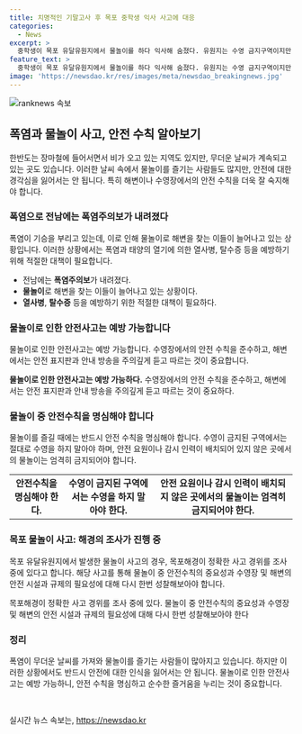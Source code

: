 ```yaml
---
title: 치명적인 기말고사 후 목포 중학생 익사 사고에 대응
categories:
  - News
excerpt: >
  중학생이 목포 유달유원지에서 물놀이를 하다 익사해 숨졌다. 유원지는 수영 금지구역이지만 안전요원이나 감시인력이 없다. 2006년부터 출입이 통제된 이곳은 익사와 실족사고 위험이 높다. 목포해경은 정확한 경위를 조사 중이다. [KBS 뉴스 허재희 기자 보도]
feature_text: >
  중학생이 목포 유달유원지에서 물놀이를 하다 익사해 숨졌다. 유원지는 수영 금지구역이지만 안전요원이나 감시인력이 없다. 2006년부터 출입이 통제된 이곳은 익사와 실족사고 위험이 높다. 목포해경은 정확한 경위를 조사 중이다. [KBS 뉴스 허재희 기자 보도]
image: 'https://newsdao.kr/res/images/meta/newsdao_breakingnews.jpg'
---
```


<p><img src="https://newsdao.kr/res/images/meta/newsdao_breakingnews.jpg" alt="ranknews 속보" /></p>

<h2 data-ke-size="size26">폭염과 물놀이 사고, 안전 수칙 알아보기</h2>

<p data-ke-size="size16">한반도는 장마철에 들어서면서 비가 오고 있는 지역도 있지만, 무더운 날씨가 계속되고 있는 곳도 있습니다. 이러한 날씨 속에서 물놀이를 즐기는 사람들도 많지만, 안전에 대한 경각심을 잃어서는 안 됩니다. 특히 해변이나 수영장에서의 안전 수칙을 더욱 잘 숙지해야 합니다.</p>

<h3>폭염으로 전남에는 폭염주의보가 내려졌다</h3>

<p data-ke-size="size16">폭염이 기승을 부리고 있는데, 이로 인해 물놀이로 해변을 찾는 이들이 늘어나고 있는 상황입니다. 이러한 상황에서는 폭염과 태양의 열기에 의한 열사병, 탈수증 등을 예방하기 위해 적절한 대책이 필요합니다.</p>

<ul>
  <li>전남에는 <b>폭염주의보</b>가 내려졌다.</li>
  <li><b>물놀이</b>로 해변을 찾는 이들이 늘어나고 있는 상황이다.</li>
  <li><b>열사병</b>, <b>탈수증</b> 등을 예방하기 위한 적절한 대책이 필요하다.</li>
</ul>

<h3>물놀이로 인한 안전사고는 예방 가능합니다</h3>

<p data-ke-size="size16">물놀이로 인한 안전사고는 예방 가능합니다. 수영장에서의 안전 수칙을 준수하고, 해변에서는 안전 표지판과 안내 방송을 주의깊게 듣고 따르는 것이 중요합니다.</p>

<p data-ke-size="size16"><b>물놀이로 인한 안전사고는 예방 가능하다.</b> 수영장에서의 안전 수칙을 준수하고, 해변에서는 안전 표지판과 안내 방송을 주의깊게 듣고 따르는 것이 중요하다.</p>

<h3>물놀이 중 안전수칙을 명심해야 합니다</h3>

<p data-ke-size="size16">물놀이를 즐길 때에는 반드시 안전 수칙을 명심해야 합니다. 수영이 금지된 구역에서는 절대로 수영을 하지 말아야 하며, 안전 요원이나 감시 인력이 배치되어 있지 않은 곳에서의 물놀이는 엄격히 금지되어야 합니다.</p>

<table>
  <tr>
    <td style="text-align: center; height: 17px;"><b>안전수칙을 명심해야 한다.</b></td>
    <td style="text-align: center; height: 17px;"><b>수영이 금지된 구역에서는 수영을 하지 말아야 한다.</b></td>
    <td style="text-align: center; height: 17px;"><b>안전 요원이나 감시 인력이 배치되지 않은 곳에서의 물놀이는 엄격히 금지되어야 한다.</b></td>
  </tr>
</table>

<h3>목포 물놀이 사고: 해경의 조사가 진행 중</h3>

<p data-ke-size="size16">목포 유달유원지에서 발생한 물놀이 사고의 경우, 목포해경이 정확한 사고 경위를 조사 중에 있다고 합니다. 해당 사고를 통해 물놀이 중 안전수칙의 중요성과 수영장 및 해변의 안전 시설과 규제의 필요성에 대해 다시 한번 성찰해보아야 합니다.</p>

<p data-ke-size="size16">목포해경이 정확한 사고 경위를 조사 중에 있다. 물놀이 중 안전수칙의 중요성과 수영장 및 해변의 안전 시설과 규제의 필요성에 대해 다시 한번 성찰해보아야 한다</p>

<h3>정리</h3>

<p data-ke-size="size16">폭염이 무더운 날씨를 가져와 물놀이를 즐기는 사람들이 많아지고 있습니다. 하지만 이러한 상황에서도 반드시 안전에 대한 인식을 잃어서는 안 됩니다. 물놀이로 인한 안전사고는 예방 가능하니, 안전 수칙을 명심하고 순수한 즐거움을 누리는 것이 중요합니다.</p>

<p data-ke-size="size16">&nbsp;</p>
실시간 뉴스 속보는, <a href="https://newsdao.kr" rel="dofollow">https://newsdao.kr</a>


